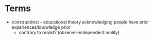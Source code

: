 # Terms
* constructivist - educational theory acknowledging people have prior experiences/knowledge prior 
  * contrary to realist? (observer-independent reality)
